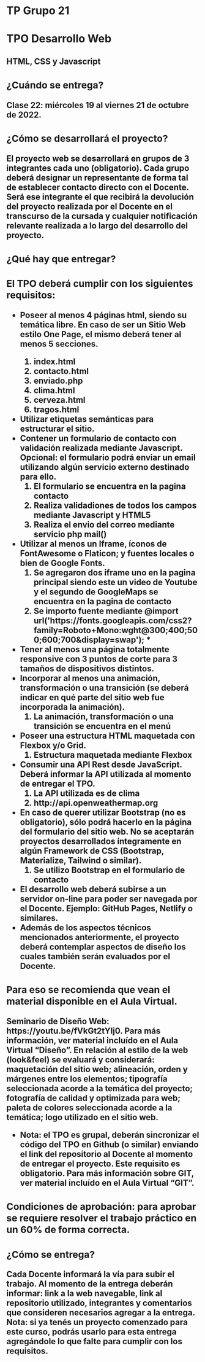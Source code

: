 <h1>TP Grupo 21</h1>

<h1>TPO Desarrollo Web</h1>
<h2>HTML, CSS y Javascript<h/2>

<h3>¿Cuándo se entrega?</h3>
  
<p>Clase 22: miércoles 19 al viernes 21 de octubre de 2022.</p>

<h3>¿Cómo se desarrollará el proyecto?</h3>
  
<p>El proyecto web se desarrollará en grupos de 3 integrantes cada uno (obligatorio). Cada
   grupo deberá designar un representante de forma tal de establecer contacto directo con el
   Docente. Será ese integrante el que recibirá la devolución del proyecto realizada por el
   Docente en el transcurso de la cursada y cualquier notificación relevante realizada a lo largo
   del desarrollo del proyecto.</p>

<h3>¿Qué hay que entregar?</h3>
  
<h3>El TPO deberá cumplir con los siguientes requisitos:</h3>
  
<ul>
  <li>Poseer al menos 4 páginas html, siendo su temática libre. En caso de ser un Sitio
    Web estilo One Page, el mismo deberá tener al menos 5 secciones.</li>
    <ol>
      <li><strong>index.html</strong></li>
      <li><strong>contacto.html</strong></li>
      <li><strong>enviado.php</strong></li>
      <li></strong>clima.html</strong></li>
      <li><strong>cerveza.html</strong></li>
      <li><strong>tragos.html</strong></li>
    </ol>
  <li>Utilizar etiquetas semánticas para estructurar el sitio.</li>
  <li>Contener un formulario de contacto con validación realizada mediante Javascript.
      Opcional: el formulario podrá enviar un email utilizando algún servicio externo
      destinado para ello.
      <ol>
        <li><strong>El formulario se encuentra en la pagina contacto</strong></li>
        <li><strong>Realiza validadiones de todos los campos mediante Javascript y HTML5</strong></li>
        <li><strong>Realiza el envio del correo mediante servicio php mail()</strong></li>
      </ol>
  </li>
  <li>Utilizar al menos un Iframe, íconos de FontAwesome o Flaticon; y fuentes locales o
      bien de Google Fonts.
      <ol>
        <li><strong>Se agregaron dos iframe uno en la pagina principal siendo este un video de Youtube y el segundo de GoogleMaps se encuentra en la pagina de contacto</strong></li>
         <li><strong>Se importo fuente mediante @import url('https://fonts.googleapis.com/css2?family=Roboto+Mono:wght@300;400;500;600;700&display=swap');
*</strong></li>
      </ol>
  </li>
  <li>Tener al menos una página totalmente responsive con 3 puntos de corte para 3
      tamaños de dispositivos distintos.
  </li>
  <li>Incorporar al menos una animación, transformación o una transición (se deberá
      indicar en qué parte del sitio web fue incorporada la animación).
      <ol>
        <li><strong>La animación, transformación o una transición se encuentra en el menú </strong></li>
      </ol>
  </li>
  <li>Poseer una estructura HTML maquetada con Flexbox y/o Grid.
     <ol>
        <li><strong>Estructura maquetada mediante Flexbox</strong></li>
      </ol>
  </li>
  <li>Consumir una API Rest desde JavaScript. Deberá informar la API utilizada al
      momento de entregar el TPO.
       <ol>
        <li><strong>La API utilizada es de clima</strong></li>
         <li><strong>http://api.openweathermap.org</strong></li>
      </ol>
  </li>
  <li>En caso de querer utilizar Bootstrap (no es obligatorio), sólo podrá hacerlo en la
      página del formulario del sitio web. No se aceptarán proyectos desarrollados
      íntegramente en algún Framework de CSS (Bootstrap, Materialize, Tailwind o
      similar).
      <ol>
        <li><strong>Se utilizo Bootstrap en el formulario de contacto</strong></li>
      </ol>
  </li>
  <li>El desarrollo web deberá subirse a un servidor on-line para poder ser navegada por
      el Docente. Ejemplo: GitHub Pages, Netlify o similares.
  </li>
  <li>Además de los aspectos técnicos mencionados anteriormente, el proyecto deberá
      contemplar aspectos de diseño los cuales también serán evaluados por el Docente.
  </li>
</ul>

<h3>Para eso se recomienda que vean el material disponible en el Aula Virtual.</h3>

<p>Seminario de Diseño Web: https://youtu.be/fVkGt2tYIj0. Para más información, ver
   material incluído en el Aula Virtual “Diseño”. En relación al estilo de la web
   (look&feel) se evaluará y considerará: maquetación del sitio web; alineación, orden
   y márgenes entre los elementos; tipografía seleccionada acorde a la temática del
   proyecto; fotografía de calidad y optimizada para web; paleta de colores
   seleccionada acorde a la temática; logo utilizado en el sitio web.</p>
  
<ul>
  <li>Nota: el TPO es grupal, deberán sincronizar el código del TPO en Github (o similar)
      enviando el link del repositorio al Docente al momento de entregar el proyecto. Este
      requisito es obligatorio. Para más información sobre GIT, ver material incluído en el
      Aula Virtual “GIT”.
  </li>
</ul>

<h3>Condiciones de aprobación: para aprobar se requiere resolver el trabajo práctico en un
    60% de forma correcta.</h3>

<h3>¿Cómo se entrega?</h3>

<p>Cada Docente informará la vía para subir el trabajo. Al momento de la entrega deberán
   informar: link a la web navegable, link al repositorio utilizado, integrantes y comentarios que
   consideren necesarios agregar a la entrega.
   Nota: si ya tenés un proyecto comenzado para este curso, podrás usarlo para esta entrega
   agregándole lo que falte para cumplir con los requisitos.</p>

